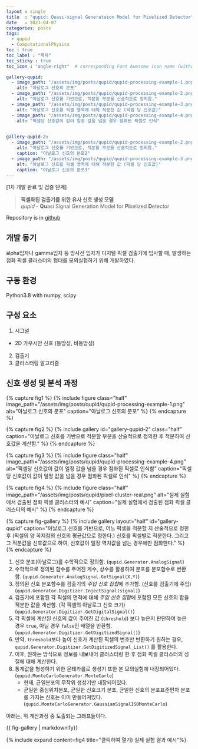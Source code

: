 ```yaml
---
layout : single
title  : "qupid: Quasi-signal Generataion Model for Pixelized Detector"
date   : 2021-04-07
categories: posts
tags:
  - qupid
  - ComputationalPhysics
toc : true
toc_label : "목차"
toc_sticky : true
toc_icon : "angle-right"  # corresponding Font Awesome icon name (without fa prefix) -->

gallery-qupid:
  - image_path: "/assets/img/posts/qupid/qupid-processing-example-1.png"
    alt: "아날로그 신호의 분포"
  - image_path: "/assets/img/posts/qupid/qupid-processing-example-2.png"
    alt: "아날로그 신호를 기반으로, 적분할 부분을 산술적으로 정의함."
  - image_path: "/assets/img/posts/qupid/qupid-processing-example-3.png"
    alt: "아날로그 신호를 픽셀 영역에 대해 적분한 값 (픽셀 당 신호값)"
  - image_path: "/assets/img/posts/qupid/qupid-processing-example-4.png"
    alt: "픽셀당 신호값이 값이 일정 값을 넘을 경우 점화된 픽셀로 인식"
    

gallery-qupid-2:
  - image_path: "/assets/img/posts/qupid/qupid-processing-example-2.png"
    alt: "아날로그 신호를 기반으로, 적분할 부분을 산술적으로 정의함."
    caption: "아날로그 신호의 분포2"
  - image_path: "/assets/img/posts/qupid/qupid-processing-example-3.png"
    alt: "아날로그 신호를 픽셀 영역에 대해 적분한 값 (픽셀 당 신호값)"
    caption: "아날로그 신호의 분포3"
---
```


[1차 개발 완료 및 검증 단계]

> **픽셀화된 검출기를 위한 유사 신호 생성 모델**  
> *qupid* - **Qu**asi Signal Generation Model for **Pi**xelized **D**etector

Repository is in [github](https://github.com/Isaac-Kwon/qupid)

## 개발 동기

alpha입자나 gamma입자 등 방사선 입자가 디지털 픽셀 검출기에 입사할 때, 발생하는 점화 픽셀 클러스터의 형태를 모의실험하기 위해 개발하였다.

## 구동 환경
Python3.8 with numpy, scipy

## 구성 요소

1. 시그널
  - 2D 가우시안 신호 (등방성, 비등방성)
2. 검출기
3. 클러스터링 알고리즘

## 신호 생성 및 분석 과정

<!-- {% include gallery id="gallery-qupid" layout="half"%} -->

{% capture fig1 %}
{% include figure class="half" image_path="/assets/img/posts/qupid/qupid-processing-example-1.png" alt="아날로그 신호의 분포" caption="아날로그 신호의 분포" %}
{% endcapture %}

{% capture fig2 %}
{% include gallery id="gallery-qupid-2" class="half" caption="아날로그 신호를 기반으로 적분할 부분을 산술적으로 정의한 후 적분하여 신호값을 계산함." %}
{% endcapture %}

{% capture fig3 %}
{% include figure class="half" image_path="/assets/img/posts/qupid/qupid-processing-example-4.png" alt="픽셀당 신호값이 값이 일정 값을 넘을 경우 점화된 픽셀로 인식함" caption="픽셀당 신호값이 값이 일정 값을 넘을 경우 점화된 픽셀로 인식" %}
{% endcapture %}

{% capture fig4 %}
{% include figure class="half" image_path="/assets/img/posts/qupid/pixel-cluster-real.png" alt="실제 실험에서 검출된 점화 픽셀 클러스터의 예시" caption="실제 실험에서 검출된 점화 픽셀 클러스터의 예시" %}
{% endcapture %}

{% capture fig-gallery %}
{% include gallery layout="half" id="gallery-qupid" caption="아날로그 신호를 기반으로, 어느 픽셀을 적분할 지 산술적으로 정한 후 (픽셀의 양 꼭지점의 신호의 평균값으로 정한다.) 신호를 픽셀별로 적분한다. 그리고 그 적분값을 신호값으로 하여, 신호값이 일정 역치값을 넘는 경우에만 점화한다." %}
{% endcapture %}

1. 신호 분포(아날로그)를 수학적으로 정의함. (`qupid.Generator.AnalogSignal`)
2. 수학적으로 정의된 함수를 주어진 계수, 상수를 활용하여 분포를 분포함수로 변환함. (`qupid.Generator.AnalogSignal.GetSignal(X,Y)`)
3. 정의된 신호 분포함수를 검출기의 *주입 신호 집합*에 추가함. (신호를 검출기에 주입) (`qupid.Generator.Digitizer.InjectSignal(signal)`)  
4. 검출기에 포함된 각 픽셀의 면적에 대해 *주입 신호 집합*에 포함된 모든 신호의 합을 적분한 값을 계산함. (각 픽셀의 아날로그 신호 크기) (`qupid.Generator.Digitizer.GetDigitalSignal()`)
5. 각 픽셀에 계산된 신호의 값이 주어진 값 (`threshold`) 보다 높은지 판단하여 높은 경우 `true`, 아닐 경우 `false`인 배열을 반환함. (`qupid.Generator.Digitizer.GetDigitizedSignal()`)
6. 만약, `threshold`보다 높이 신호가 계산된 픽셀의 번호만 반환하기 원하는 경우, `qupid.Generator.Digitizer.GetDigitizedSignal_List()` 를 활용한다.
7. 이후, 원하는 방식으로 정보를 내보내어 클러스터링 한 후 점화 픽셀 클러스터의 성질에 대해 계산한다.
8. 통계값을 형성하기 위한 몬테카를로 생성기 또한 본 모의실험에 내장되어있다. (`qupid.MonteCarloGenerator.MonteCarlo`)
   - 현재, 균일분포의 무작위 생성기만 내장되어있다.
   - 균일한 중심위치분포, 균일한 신호크기 분포, 균일한 신호의 분포표준편차 분포를 가지는 신호는 이미 만들어져있다. (`qupid.MonteCarloGenerator.GaussianSignalISOMonteCarlo`)
  
<!-- {% include expand content=fig1 title="클릭하여 열기) 아날로그 시그널의 분포"%}
{% include expand content=fig2 title="클릭하여 열기) 신호의 적분"%}
{% include expand content=fig3 title="클릭하여 열기) 적분하여 도출한 신호가 역치값을 넘을 경우만 표기"%}
{% include expand content=fig4 title="클릭하여 열기) 실제 실험 결과 예시"%} -->

아래는, 위 계산과정 중 도출되는 그래프들이다.

{{ fig-gallery | markdownify}}

{% include expand content=fig4 title="클릭하여 열기) 실제 실험 결과 예시"%}